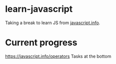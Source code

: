 # learn-javascript
Taking a break to learn JS from [javascript.info](https://javascript.info/).

# Current progress
https://javascript.info/operators
Tasks at the bottom
